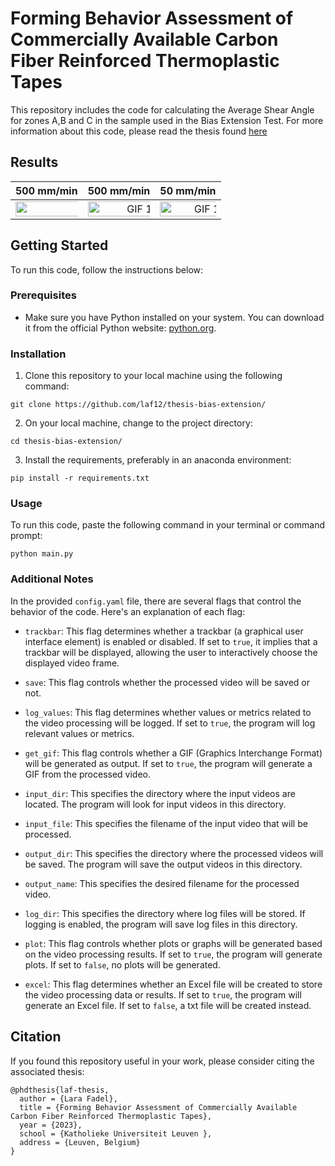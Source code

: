 # Forming Behavior Assessment of Commercially Available Carbon Fiber Reinforced Thermoplastic Tapes

This repository includes the code for calculating the Average Shear Angle for zones A,B and C in the sample used in the Bias Extension Test.
For more information about this code, please read the thesis found [here](soon)

## Results

500 mm/min | 500 mm/min | 50 mm/min
:--: | :--: | :--:
<img src="github_viz/500_245C_1.gif" alt="GIF 1" width="300%"> | <img src="github_viz/500_245C_2.gif" alt="GIF 1" width="150%"> | <img src="github_viz/50_245C.gif" alt="GIF 1" width="150%">


## Getting Started

To run this code, follow the instructions below:


### Prerequisites

- Make sure you have Python installed on your system. You can download it from the official Python website: [python.org](https://www.python.org/).

### Installation
1. Clone this repository to your local machine using the following command:
```
git clone https://github.com/laf12/thesis-bias-extension/
```
2. On your local machine, change to the project directory:
```
cd thesis-bias-extension/
```
3. Install the requirements, preferably in an anaconda environment:
```
pip install -r requirements.txt
```

### Usage

To run this code, paste the following command in your terminal or command prompt:
```
python main.py
```

### Additional Notes

In the provided `config.yaml` file, there are several flags that control the behavior of the code. Here's an explanation of each flag:

- `trackbar`: This flag determines whether a trackbar (a graphical user interface element) is enabled or disabled. If set to `true`, it implies that a trackbar will be displayed, allowing the user to interactively choose the displayed video frame. 

- `save`: This flag controls whether the processed video will be saved or not.

- `log_values`: This flag determines whether values or metrics related to the video processing will be logged. If set to `true`, the program will log relevant values or metrics.

- `get_gif`: This flag controls whether a GIF (Graphics Interchange Format) will be generated as output. If set to `true`, the program will generate a GIF from the processed video.

- `input_dir`: This specifies the directory where the input videos are located. The program will look for input videos in this directory.

- `input_file`: This specifies the filename of the input video that will be processed.

- `output_dir`: This specifies the directory where the processed videos will be saved. The program will save the output videos in this directory.

- `output_name`: This specifies the desired filename for the processed video.

- `log_dir`: This specifies the directory where log files will be stored. If logging is enabled, the program will save log files in this directory.

- `plot`: This flag controls whether plots or graphs will be generated based on the video processing results. If set to `true`, the program will generate plots. If set to `false`, no plots will be generated.

- `excel`: This flag determines whether an Excel file will be created to store the video processing data or results. If set to `true`, the program will generate an Excel file. If set to `false`, a txt file will be created instead.

## Citation

If you found this repository useful in your work, please consider citing the associated thesis:

```
@phdthesis{laf-thesis,
  author = {Lara Fadel},
  title = {Forming Behavior Assessment of Commercially Available Carbon Fiber Reinforced Thermoplastic Tapes},
  year = {2023},
  school = {Katholieke Universiteit Leuven },
  address = {Leuven, Belgium}
}
```


